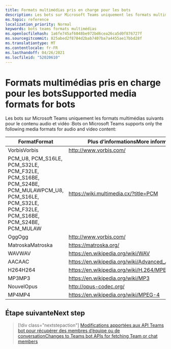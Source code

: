 ```yaml
---
title: Formats multimédias pris en charge pour les bots
description: Les bots sur Microsoft Teams uniquement les formats multimédias suivants pour le contenu audio et vidéo.
ms.topic: reference
localization_priority: Normal
keywords: bots teams formats multimédias
ms.openlocfilehash: 1a6fe745af6048be972bd6cea26ca5d0f876727f
ms.sourcegitcommit: 825abed2f8784d2bab7407ba7a4455ae17bbd28f
ms.translationtype: MT
ms.contentlocale: fr-FR
ms.lasthandoff: 04/26/2021
ms.locfileid: "52020610"
---
```

# <a name="supported-media-formats-for-bots"></a><span data-ttu-id="30f0c-104">Formats multimédias pris en charge pour les bots</span><span class="sxs-lookup"><span data-stu-id="30f0c-104">Supported media formats for bots</span></span>

<span data-ttu-id="30f0c-105">Les bots sur Microsoft Teams uniquement les formats multimédias suivants pour le contenu audio et vidéo :</span><span class="sxs-lookup"><span data-stu-id="30f0c-105">Bots on Microsoft Teams supports only the following media formats for audio and video content:</span></span>

| <span data-ttu-id="30f0c-106">Format</span><span class="sxs-lookup"><span data-stu-id="30f0c-106">Format</span></span> | <span data-ttu-id="30f0c-107">Plus d’informations</span><span class="sxs-lookup"><span data-stu-id="30f0c-107">More information</span></span> |
| --- | --- |
| <span data-ttu-id="30f0c-108">Vorbis</span><span class="sxs-lookup"><span data-stu-id="30f0c-108">Vorbis</span></span> | http://www.vorbis.com/ |
| <span data-ttu-id="30f0c-109">PCM_U8, PCM_S16LE, PCM_S32LE, PCM_F32LE, PCM_S16BE, PCM_S24BE, PCM_MULAW</span><span class="sxs-lookup"><span data-stu-id="30f0c-109">PCM_U8, PCM_S16LE, PCM_S32LE, PCM_F32LE, PCM_S16BE, PCM_S24BE, PCM_MULAW</span></span> | https://wiki.multimedia.cx/?title=PCM |
| <span data-ttu-id="30f0c-110">Ogg</span><span class="sxs-lookup"><span data-stu-id="30f0c-110">Ogg</span></span> | http://www.vorbis.com/ |
| <span data-ttu-id="30f0c-111">Matroska</span><span class="sxs-lookup"><span data-stu-id="30f0c-111">Matroska</span></span> | https://matroska.org/ |
| <span data-ttu-id="30f0c-112">WAV</span><span class="sxs-lookup"><span data-stu-id="30f0c-112">WAV</span></span> | https://en.wikipedia.org/wiki/WAV |
| <span data-ttu-id="30f0c-113">AAC</span><span class="sxs-lookup"><span data-stu-id="30f0c-113">AAC</span></span> | https://en.wikipedia.org/wiki/Advanced_Audio_Coding |
| <span data-ttu-id="30f0c-114">H264</span><span class="sxs-lookup"><span data-stu-id="30f0c-114">H264</span></span> | https://en.wikipedia.org/wiki/H.264/MPEG-4_AVC |
| <span data-ttu-id="30f0c-115">MP3</span><span class="sxs-lookup"><span data-stu-id="30f0c-115">MP3</span></span> | https://en.wikipedia.org/wiki/MP3 |
| <span data-ttu-id="30f0c-116">Nouvel</span><span class="sxs-lookup"><span data-stu-id="30f0c-116">Opus</span></span> | http://opus-codec.org/ |
| <span data-ttu-id="30f0c-117">MP4</span><span class="sxs-lookup"><span data-stu-id="30f0c-117">MP4</span></span> | https://en.wikipedia.org/wiki/MPEG-4 |

## <a name="next-step"></a><span data-ttu-id="30f0c-118">Étape suivante</span><span class="sxs-lookup"><span data-stu-id="30f0c-118">Next step</span></span>

> [!div class="nextstepaction"]
> [<span data-ttu-id="30f0c-119">Modifications apportées aux API Teams bot pour récupérer des membres d’équipe ou de conversation</span><span class="sxs-lookup"><span data-stu-id="30f0c-119">Changes to Teams bot APIs for fetching Team or chat members</span></span>](~/resources/team-chat-member-api-changes.md)

